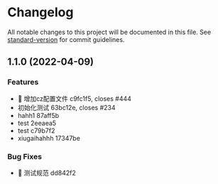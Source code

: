 # Changelog

All notable changes to this project will be documented in this file. See [standard-version](https://github.com/conventional-changelog/standard-version) for commit guidelines.

## 1.1.0 (2022-04-09)


### Features

* 🎸 增加cz配置文件 c9fc1f5, closes #444
* 初始化测试 63bc12e, closes #234
* hahh1 87aff5b
* test 2eeaea5
* test c79b7f2
* xiugaihahhh 17347be


### Bug Fixes

* 🐛 测试规范 dd842f2
